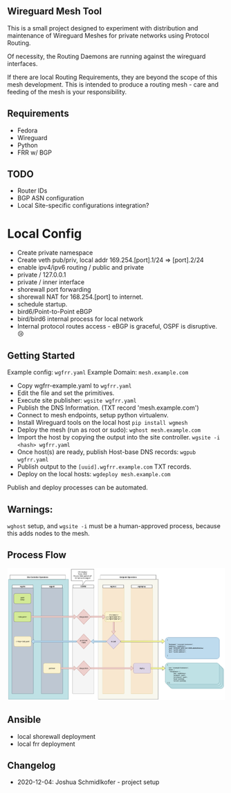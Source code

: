 ## Wireguard Mesh Tool


This is a small project designed to experiment with distribution and maintenance of Wireguard Meshes for private networks using Protocol Routing.

Of necessity, the Routing Daemons are running against the wireguard interfaces.

If there are local Routing Requirements, they are beyond the scope of this mesh development.  This is intended to produce a routing mesh - care and feeding of the mesh is your responsibility.


## Requirements

 - Fedora
 - Wireguard
 - Python
 - FRR w/ BGP

## TODO

 - Router IDs
 - BGP ASN configuration
 - Local Site-specific configurations integration?

# Local Config

  - Create private namespace
  - Create veth pub/priv, local addr 169.254.[port].1/24 => [port].2/24
  - enable ipv4/ipv6 routing / public and private
  - private / 127.0.0.1
  - private / inner interface
  - shorewall port forwarding
  - shorewall NAT for 168.254.[port] to internet.
  - schedule startup.
  - bird6/Point-to-Point eBGP
  - bird/bird6 internal process for local network
  - Internal protocol routes access - eBGP is graceful, OSPF is disruptive. 😢

##  Getting Started

Example config: `wgfrr.yaml`
Example Domain: `mesh.example.com`

 - Copy wgfrr-example.yaml to `wgfrr.yaml`
 - Edit the file and set the primitives.
 - Execute site publisher: `wgsite wgfrr.yaml`
 - Publish the DNS Information. (TXT record 'mesh.example.com')
 - Connect to mesh endpoints, setup python virtualenv.
 - Install Wireguard tools on the local host `pip install wgmesh`
 - Deploy the mesh (run as root or sudo): `wghost mesh.example.com`
 - Import the host by copying the output into the site controller. `wgsite -i <hash> wgfrr.yaml`
 - Once host(s) are ready, publish Host-base DNS records: `wgpub wgfrr.yaml`
 - Publish output to the `[uuid].wgfrr.example.com` TXT records.
 - Deploy on the local hosts: `wgdeploy mesh.example.com`

 Publish and deploy processes can be automated.

## Warnings:

 `wghost` setup, and `wgsite -i` must be a human-approved process, because this adds nodes to the mesh.

## Process Flow

  ![image](Documents/workflow.png)

 ## Ansible

  - local shorewall deployment
  - local frr deployment

 
 ## Changelog

  - 2020-12-04: Joshua Schmidlkofer - project setup